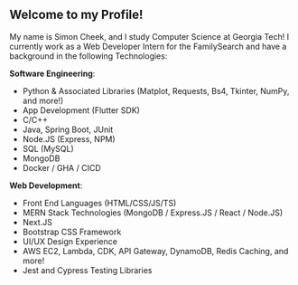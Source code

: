 ## Welcome to my Profile!

My name is Simon Cheek, and I study Computer Science at Georgia Tech! I currently work as a Web Developer Intern for the FamilySearch and have a background in the following Technologies:

**Software Engineering**:
- Python & Associated Libraries (Matplot, Requests, Bs4, Tkinter, NumPy, and more!)
- App Development (Flutter SDK)
- C/C++
- Java, Spring Boot, JUnit
- Node.JS (Express, NPM)
- SQL (MySQL)
- MongoDB
- Docker / GHA / CICD

**Web Development**:
- Front End Languages (HTML/CSS/JS/TS)
- MERN Stack Technologies (MongoDB / Express.JS / React / Node.JS)
- Next.JS
- Bootstrap CSS Framework
- UI/UX Design Experience
- AWS EC2, Lambda, CDK, API Gateway, DynamoDB, Redis Caching, and more!
- Jest and Cypress Testing Libraries


<!---
- 👋 Hi, I’m @Simon-Cheek
- 👀 I’m interested in ...
- 🌱 I’m currently learning ...
- 💞️ I’m looking to collaborate on ...
- 📫 How to reach me ...
- 😄 Pronouns: ...
- ⚡ Fun fact: ...

Simon-Cheek/Simon-Cheek is a ✨ special ✨ repository because its `README.md` (this file) appears on your GitHub profile.
You can click the Preview link to take a look at your changes.
--->
